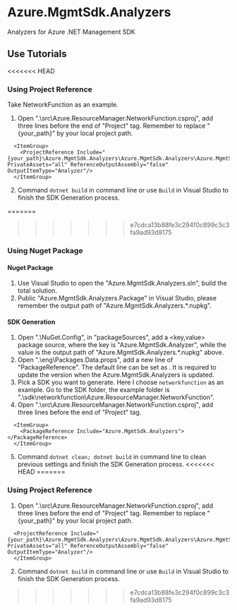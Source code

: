 # Azure.MgmtSdk.Analyzers
Analyzers for Azure .NET Management SDK

## Use Tutorials

<<<<<<< HEAD
### Using Project Reference
Take NetworkFunction as an example.
1. Open ".\src\Azure.ResourceManager.NetworkFunction.csproj", add three lines before the end of "Project" tag. Remember to replace "{your_path}" by your local project path.
```
  <ItemGroup>
    <ProjectReference Include="{your_path}\Azure.MgmtSdk.Analyzers\Azure.MgmtSdk.Analyzers\Azure.MgmtSdk.Analyzers.csproj" PrivateAssets="all" ReferenceOutputAssembly="false" OutputItemType="Analyzer"/>
  </ItemGroup>
```
2. Command `dotnet build` in command line or use `Build` in Visual Studio to finish the SDK Generation process.


=======
>>>>>>> e7cdca13b88fe3c294f0c899c3c3fa9ad93d8175
### Using Nuget Package
#### Nuget Package
1. Use Visual Studio to open the "Azure.MgmtSdk.Analyzers.sln", build the total solution.
2. Public "Azure.MgmtSdk.Analyzers.Package" in Visual Studio, please remember the output path of "Azure.MgmtSdk.Analyzers.*.nupkg".

#### SDK Generation
1. Open ".\NuGet.Config", in "packageSources", add a <key,value> package source, where the key is "Azure.MgmtSdk.Analyzer", while the value is the output path of "Azure.MgmtSdk.Analyzers.*.nupkg" above.
2. Open ".\eng\Packages.Data.props", add a new line of "PackageReference". The default line can be set as <PackageReference Update="Azure.MgmtSdk.Analyzers" Version="0.1.0" PrivateAssets="All"/>. It is required to update the version when the Azure.MgmtSdk.Analyzers is updated.
3. Pick a SDK you want to generate. Here I choose `networkfunction` as an example. Go to the SDK folder, the example folder is ".\sdk\networkfunction\Azure.ResourceManager.NetworkFunction".
4. Open ".\src\Azure.ResourceManager.NetworkFunction.csproj", add three lines before the end of "Project" tag.
```
  <ItemGroup>
    <PackageReference Include="Azure.MgmtSdk.Analyzers"></PackageReference>
  </ItemGroup>
```
5. Command `dotnet clean; dotnet build` in command line to clean previous settings and finish the SDK Generation process.
<<<<<<< HEAD
=======

### Using Project Reference
1. Open ".\src\Azure.ResourceManager.NetworkFunction.csproj", add three lines before the end of "Project" tag. Remember to replace "{your_path}" by your local project path.
```
  <ProjectReference Include="{your_path}\Azure.MgmtSdk.Analyzers\Azure.MgmtSdk.Analyzers\Azure.MgmtSdk.Analyzers.csproj" PrivateAssets="all" ReferenceOutputAssembly="false" OutputItemType="Analyzer"/>
  </ItemGroup>
```
2. Command `dotnet build` in command line or use `Build` in Visual Studio to finish the SDK Generation process.
>>>>>>> e7cdca13b88fe3c294f0c899c3c3fa9ad93d8175
